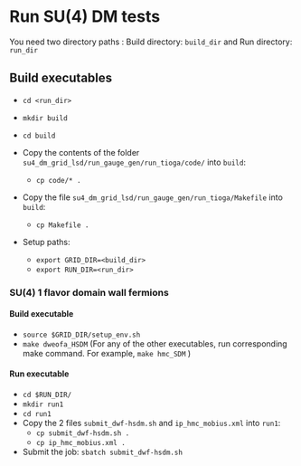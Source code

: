 # Run SU(4) DM tests
You need two directory paths : Build directory: `build_dir` and Run directory: `run_dir`
## Build executables
- `cd <run_dir>`
- `mkdir build`
- `cd build`
- Copy the contents of the folder `su4_dm_grid_lsd/run_gauge_gen/run_tioga/code/` into `build`: 
  - `cp code/* .`
- Copy the file ```su4_dm_grid_lsd/run_gauge_gen/run_tioga/Makefile``` into `build`: 
  - `cp Makefile .`

- Setup paths:
  - `export GRID_DIR=<build_dir>`
  - `export RUN_DIR=<run_dir>`

### SU(4) 1 flavor domain wall fermions
#### Build executable
- `source $GRID_DIR/setup_env.sh`
- `make dweofa_HSDM`
(For any of the other executables, run corresponding make command. For example, `make hmc_SDM` )
#### Run executable
- `cd $RUN_DIR/`
- `mkdir run1`
- `cd run1`
- Copy the 2 files `submit_dwf-hsdm.sh` and `ip_hmc_mobius.xml` into `run1`:
  - `cp submit_dwf-hsdm.sh .`
  - `cp ip_hmc_mobius.xml .` 
- Submit the job:  `sbatch submit_dwf-hsdm.sh`
